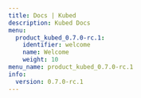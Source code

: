 ```yaml
---
title: Docs | Kubed
description: Kubed Docs
menu:
  product_kubed_0.7.0-rc.1:
    identifier: welcome
    name: Welcome
    weight: 10
menu_name: product_kubed_0.7.0-rc.1
info:
  version: 0.7.0-rc.1
---
```


